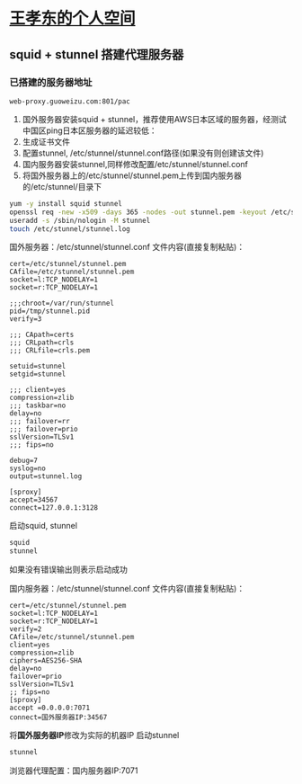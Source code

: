 # [王孝东的个人空间](https://scm-git.github.io/)
## squid + stunnel 搭建代理服务器
### 已搭建的服务器地址
`web-proxy.guoweizu.com:801/pac`

1. 国外服务器安装squid + stunnel，推荐使用AWS日本区域的服务器，经测试中国区ping日本区服务器的延迟较低：
2. 生成证书文件
3. 配置stunnel, /etc/stunnel/stunnel.conf路径(如果没有则创建该文件)
4. 国内服务器安装stunnel,同样修改配置/etc/stunnel/stunnel.conf
5. 将国外服务器上的/etc/stunnel/stunnel.pem上传到国内服务器的/etc/stunnel/目录下

  ```bash
  yum -y install squid stunnel
  openssl req -new -x509 -days 365 -nodes -out stunnel.pem -keyout /etc/stunnel/stunnel.pem
  useradd -s /sbin/nologin -M stunnel
  touch /etc/stunnel/stunnel.log
  ```

  国外服务器：/etc/stunnel/stunnel.conf 文件内容(直接复制粘贴)：
  ```
  cert=/etc/stunnel/stunnel.pem
  CAfile=/etc/stunnel/stunnel.pem
  socket=l:TCP_NODELAY=1
  socket=r:TCP_NODELAY=1
  
  ;;;chroot=/var/run/stunnel
  pid=/tmp/stunnel.pid
  verify=3
  
  ;;; CApath=certs
  ;;; CRLpath=crls
  ;;; CRLfile=crls.pem
  
  setuid=stunnel
  setgid=stunnel
  
  ;;; client=yes
  compression=zlib
  ;;; taskbar=no
  delay=no
  ;;; failover=rr
  ;;; failover=prio
  sslVersion=TLSv1
  ;;; fips=no
  
  debug=7
  syslog=no
  output=stunnel.log
  
  [sproxy]
  accept=34567
  connect=127.0.0.1:3128
  ```
  
  启动squid, stunnel
  ```bash
  squid
  stunnel
  ```
  如果没有错误输出则表示启动成功
  
  国内服务器：/etc/stunnel/stunnel.conf 文件内容(直接复制粘贴)：
  ```
  cert=/etc/stunnel/stunnel.pem
  socket=l:TCP_NODELAY=1
  socket=r:TCP_NODELAY=1
  verify=2
  CAfile=/etc/stunnel/stunnel.pem
  client=yes
  compression=zlib
  ciphers=AES256-SHA
  delay=no
  failover=prio
  sslVersion=TLSv1
  ;; fips=no
  [sproxy]
  accept =0.0.0.0:7071
  connect=国外服务器IP:34567
  ```
  将**国外服务器IP**修改为实际的机器IP
  启动stunnel
  ```bash
  stunnel
  ```
  
  浏览器代理配置：国内服务器IP:7071
  
  